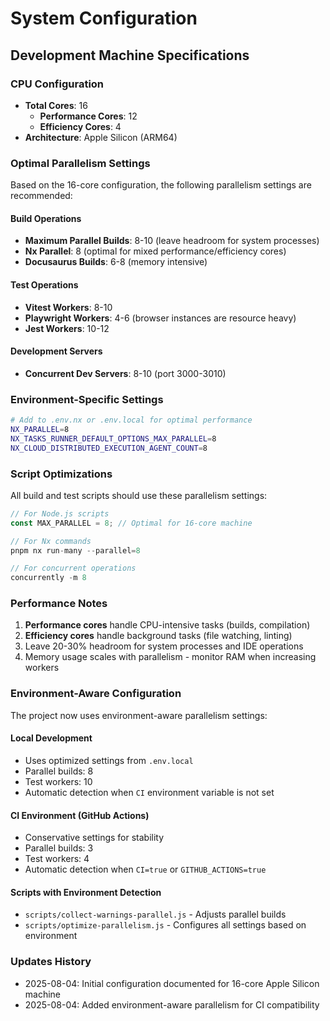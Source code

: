 # System Configuration

## Development Machine Specifications

### CPU Configuration
- **Total Cores**: 16
  - **Performance Cores**: 12
  - **Efficiency Cores**: 4
- **Architecture**: Apple Silicon (ARM64)

### Optimal Parallelism Settings

Based on the 16-core configuration, the following parallelism settings are recommended:

#### Build Operations
- **Maximum Parallel Builds**: 8-10 (leave headroom for system processes)
- **Nx Parallel**: 8 (optimal for mixed performance/efficiency cores)
- **Docusaurus Builds**: 6-8 (memory intensive)

#### Test Operations
- **Vitest Workers**: 8-10
- **Playwright Workers**: 4-6 (browser instances are resource heavy)
- **Jest Workers**: 10-12

#### Development Servers
- **Concurrent Dev Servers**: 8-10 (port 3000-3010)

### Environment-Specific Settings

```bash
# Add to .env.nx or .env.local for optimal performance
NX_PARALLEL=8
NX_TASKS_RUNNER_DEFAULT_OPTIONS_MAX_PARALLEL=8
NX_CLOUD_DISTRIBUTED_EXECUTION_AGENT_COUNT=8
```

### Script Optimizations

All build and test scripts should use these parallelism settings:

```javascript
// For Node.js scripts
const MAX_PARALLEL = 8; // Optimal for 16-core machine

// For Nx commands
pnpm nx run-many --parallel=8

// For concurrent operations
concurrently -m 8
```

### Performance Notes

1. **Performance cores** handle CPU-intensive tasks (builds, compilation)
2. **Efficiency cores** handle background tasks (file watching, linting)
3. Leave 20-30% headroom for system processes and IDE operations
4. Memory usage scales with parallelism - monitor RAM when increasing workers

### Environment-Aware Configuration

The project now uses environment-aware parallelism settings:

#### Local Development
- Uses optimized settings from `.env.local`
- Parallel builds: 8
- Test workers: 10
- Automatic detection when `CI` environment variable is not set

#### CI Environment (GitHub Actions)
- Conservative settings for stability
- Parallel builds: 3
- Test workers: 4
- Automatic detection when `CI=true` or `GITHUB_ACTIONS=true`

#### Scripts with Environment Detection
- `scripts/collect-warnings-parallel.js` - Adjusts parallel builds
- `scripts/optimize-parallelism.js` - Configures all settings based on environment

### Updates History

- 2025-08-04: Initial configuration documented for 16-core Apple Silicon machine
- 2025-08-04: Added environment-aware parallelism for CI compatibility